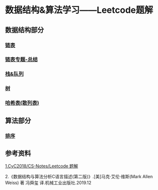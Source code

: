 # 数据结构&算法学习——Leetcode题解

## 数据结构部分

### [链表](https://github.com/nuclear30/LearnDataStructureAndLeetcode/blob/master/Leetcode-LinkList.md)

### [链表专题-总结](https://github.com/nuclear30/LearnDataStructureAndLeetcode/blob/master/Leetcode-LinkList-summary.md)

### [栈&队列](https://github.com/nuclear30/LearnDataStructureAndLeetcode/blob/master/Leetcode-Stack-and-Queue.md)

### [树](https://github.com/nuclear30/LearnDataStructureAndLeetcode/blob/master/Leetcode-Tree.md) 

### [哈希表(散列表)](https://github.com/nuclear30/LearnDataStructureAndLeetcode/blob/master/Leetcode-hash-table.md)

## 算法部分

### [排序](https://github.com/nuclear30/LearnDataStructureAndLeetcode/blob/master/Leetcode-Sort.md)

## 参考资料

[1.CyC2018/CS-Notes/Leetcode 题解](https://github.com/CyC2018/CS-Notes/blob/master/notes/Leetcode%20%E9%A2%98%E8%A7%A3%20-%20%E7%9B%AE%E5%BD%95.md)

2.《数据结构与算法分析C语言描述(第二版)》.[美]马克·艾伦·维斯(Mark Allen Weiss) 著 冯舜玺 译.机械工业出版社.2019.12